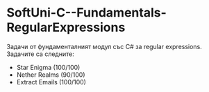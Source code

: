 # SoftUni-C--Fundamentals-RegularExpressions
Задачи от фундаменталният модул със C# за regular expressions. Задачите са следните:
- Star Enigma (100/100)
- Nether Realms (90/100)
- Extract Emails (100/100)
